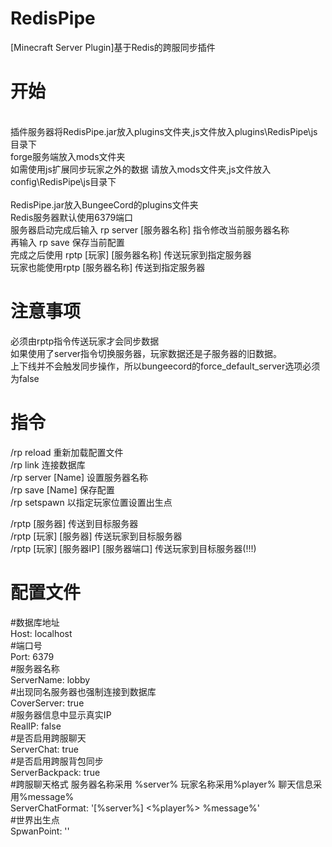 # RedisPipe
[Minecraft Server Plugin]基于Redis的跨服同步插件
# 开始
<BR>
插件服务器将RedisPipe.jar放入plugins文件夹,js文件放入plugins\RedisPipe\js目录下<BR>
forge服务端放入mods文件夹<BR>
如需使用js扩展同步玩家之外的数据 请放入mods文件夹,js文件放入config\RedisPipe\js目录下<BR>
<BR>
RedisPipe.jar放入BungeeCord的plugins文件夹<BR>
Redis服务器默认使用6379端口<BR>
服务器启动完成后输入 rp server [服务器名称] 指令修改当前服务器名称<BR>
再输入 rp save 保存当前配置<BR>
完成之后使用 rptp [玩家] [服务器名称] 传送玩家到指定服务器 <BR>
玩家也能使用rptp [服务器名称] 传送到指定服务器<BR>

# 注意事项
必须由rptp指令传送玩家才会同步数据<BR>
如果使用了server指令切换服务器，玩家数据还是子服务器的旧数据。<BR>
上下线并不会触发同步操作，所以bungeecord的force_default_server选项必须为false<BR>


# 指令
/rp reload 重新加载配置文件<BR>
/rp link <ip> <port> 连接数据库<BR>
/rp server [Name] 设置服务器名称<BR>
/rp save [Name] 保存配置<BR>
/rp setspawn <PlayerName> 以指定玩家位置设置出生点<BR>
  
/rptp [服务器] 传送到目标服务器<BR>
/rptp [玩家] [服务器] 传送玩家到目标服务器<BR>
/rptp [玩家] [服务器IP] [服务器端口] 传送玩家到目标服务器(!!!)<BR>
  
# 配置文件
#数据库地址<BR>
Host: localhost<BR>
#端口号<BR>
Port: 6379<BR>
#服务器名称<BR>
ServerName: lobby<BR>
#出现同名服务器也强制连接到数据库<BR>
CoverServer: true<BR>
#服务器信息中显示真实IP<BR>
RealIP: false<BR>
#是否启用跨服聊天<BR>
ServerChat: true<BR>
#是否启用跨服背包同步<BR>
ServerBackpack: true<BR>
#跨服聊天格式  服务器名称采用 %server% 玩家名称采用%player% 聊天信息采用%message%<BR>
ServerChatFormat: '[%server%] <%player%> %message%'<BR>
#世界出生点<BR>
SpwanPoint: ''<BR>
